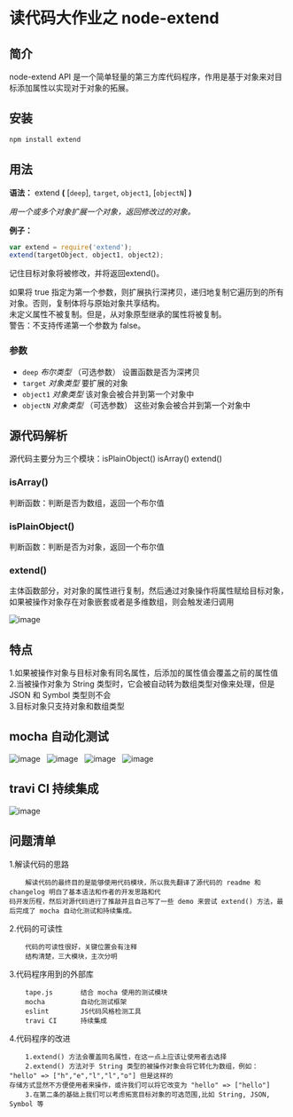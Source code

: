 # 读代码大作业之 node-extend

## 简介  
node-extend API 是一个简单轻量的第三方库代码程序，作用是基于对象来对目标添加属性以实现对于对象的拓展。

## 安装

``` sh
npm install extend
```

## 用法

**语法：** extend **(** [`deep`], `target`, `object1`, [`objectN`] **)**

*用一个或多个对象扩展一个对象，返回修改过的对象。*

**例子：**

``` js
var extend = require('extend');
extend(targetObject, object1, object2);
```

记住目标对象将被修改，并将返回extend()。

如果将 true 指定为第一个参数，则扩展执行深拷贝，递归地复制它遍历到的所有对象。否则，复制体将与原始对象共享结构。  
未定义属性不被复制。但是，从对象原型继承的属性将被复制。  
警告：不支持传递第一个参数为 false。

### 参数

* `deep` *布尔类型* （可选参数）
设置函数是否为深拷贝
* `target`	*对象类型*
要扩展的对象
* `object1`	*对象类型*
该对象会被合并到第一个对象中
* `objectN` *对象类型* （可选参数）
这些对象会被合并到第一个对象中

## 源代码解析  

源代码主要分为三个模块：isPlainObject() isArray() extend()  

### isArray()
判断函数：判断是否为数组，返回一个布尔值
### isPlainObject()  
判断函数：判断是否为对象，返回一个布尔值
### extend()
主体函数部分，对对象的属性进行复制，然后通过对象操作将属性赋给目标对象，如果被操作对象存在对象嵌套或者是多维数组，则会触发递归调用  

![image](images/process.jpg)  

## 特点  
1.如果被操作对象与目标对象有同名属性，后添加的属性值会覆盖之前的属性值  
2.当被操作对象为 String 类型时，它会被自动转为数组类型对像来处理，但是 JSON 和 Symbol 类型则不会  
3.目标对象只支持对象和数组类型

## mocha 自动化测试
![image](images/mocha1.jpg)  
![image](images/mocha2.jpg)  
![image](images/mocha3.jpg)  
![image](images/mocha4.jpg)  

## travi CI 持续集成  
![image](images/travi.jpg)

## 问题清单  

1.解读代码的思路  

```
    解读代码的最终目的是能够使用代码模块，所以我先翻译了源代码的 readme 和 changelog 明白了基本语法和作者的开发思路和代
码开发历程，然后对源代码进行了推敲并且自己写了一些 demo 来尝试 extend() 方法，最后完成了 mocha 自动化测试和持续集成。
```  

2.代码的可读性  
```
    代码的可读性很好，关键位置会有注释
    结构清楚，三大模块，主次分明
```  
3.代码程序用到的外部库
```
    tape.js       结合 mocha 使用的测试模块
    mocha         自动化测试框架
    eslint        JS代码风格检测工具
    travi CI      持续集成
```  
4.代码程序的改进
```
    1.extend() 方法会覆盖同名属性，在这一点上应该让使用者去选择
    2.extend() 方法对于 String 类型的被操作对象会将它转化为数组，例如： "hello" => ["h","e","l","l","o"] 但是这样的
存储方式显然不方便使用者来操作，或许我们可以将它改变为 "hello" => ["hello"]
    3.在第二条的基础上我们可以考虑拓宽目标对象的可选范围,比如 String, JSON, Symbol 等
```

